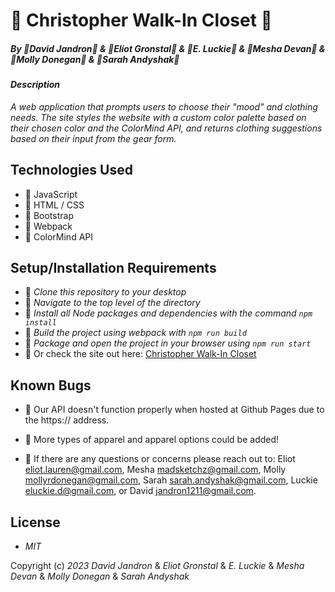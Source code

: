 # 🧢 Christopher Walk-In Closet 🧢

##### By 🎩David Jandron🎩 & 🎩Eliot Gronstal🎩 & 🎩E. Luckie🎩 & 🎩Mesha Devan🎩 & 🎩Molly Donegan🎩 & 🎩Sarah Andyshak🎩

#### _Description_

_A web application that prompts users to choose their "mood" and clothing needs. The site styles the website with a custom color palette based on their chosen color and the ColorMind API, and returns clothing suggestions based on their input from the gear form._

## Technologies Used

* 👟 JavaScript
* 👟 HTML / CSS
* 👟 Bootstrap
* 👟 Webpack
* 👟 ColorMind API

## Setup/Installation Requirements

* 🥼 _Clone this repository to your desktop_
* 👖 _Navigate to the top level of the directory_
* 🥼 _Install all Node packages and dependencies with the command ``npm install``_
* 👖 _Build the project using webpack with ``npm run build``_
* 🥼 _Package and open the project in your browser using ``npm run start``_
* 👖 Or check the site out here: [Christopher Walk-In Closet](https://jando79.github.io/team-thread/)

## Known Bugs

* 🥾 Our API doesn't function properly when hosted at Github Pages due to the https:// address.
* 🥾 More types of apparel and apparel options could be added!

* 🥾 If there are any questions or concerns please reach out to: Eliot <eliot.lauren@gmail.com>, Mesha <madsketchz@gmail.com>, Molly <mollyrdonegan@gmail.com>, Sarah <sarah.andyshak@gmail.com>, Luckie <eluckie.d@gmail.com>, or David <jandron1211@gmail.com>.

## License

* _MIT_

Copyright (c) _2023_  _David Jandron_ & _Eliot Gronstal_ & _E. Luckie_ & _Mesha Devan_ & _Molly Donegan_ & _Sarah Andyshak_